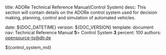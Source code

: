 title:      ADORe Technical Reference Manual(Control System) 
desc:       This section will contain details on the ADORe control system used for decision making, planning, control and simulation of automated vehicles.
 
date:       ${DOC_DATETIME}
version:    ${DOC_VERSION}
template:   document
nav:        Technical Reference Manual __5__> Control System __3__
percent:    100
authors:    opensource-ts@dlr.de
           
<!--
********************************************************************************
* Copyright (C) 2017-2020 German Aerospace Center (DLR). 
* Eclipse ADORe, Automated Driving Open Research https://eclipse.org/adore
*
* This program and the accompanying materials are made available under the 
* terms of the Eclipse Public License 2.0 which is available at
* http://www.eclipse.org/legal/epl-2.0.
*
* SPDX-License-Identifier: EPL-2.0 
*
* Contributors: 
*   Daniel Heß 
********************************************************************************
-->
${control_system_md}
